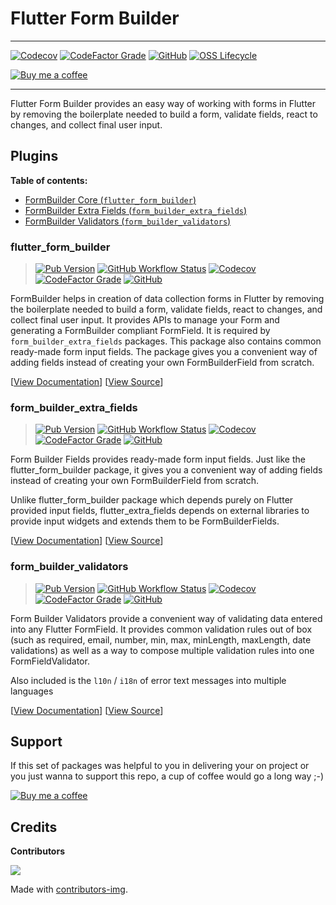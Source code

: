 
# Flutter Form Builder
---
[![Codecov](https://img.shields.io/codecov/c/github/danvick/flutter_form_builder?logo=codecov&style=for-the-badge)](https://codecov.io/gh/danvick/flutter_form_builder/)
[![CodeFactor Grade](https://img.shields.io/codefactor/grade/github/danvick/flutter_form_builder?logo=codefactor&style=for-the-badge)](https://www.codefactor.io/repository/github/danvick/flutter_form_builder)
[![GitHub](https://img.shields.io/github/license/danvick/flutter_form_builder?logo=open+source+initiative&style=for-the-badge)](https://github.com/danvick/flutter_form_builder/blob/master/LICENSE)
[![OSS Lifecycle](https://img.shields.io/osslifecycle/danvick/flutter_form_builder?style=for-the-badge)](#support)
<!-- [![Awesome Flutter](https://img.shields.io/badge/Awesome-Flutter-FC60A8?logo=awesome-lists&style=for-the-badge)](https://github.com/Solido/awesome-flutter#widgets) -->

[![Buy me a coffee](https://www.buymeacoffee.com/assets/img/custom_images/purple_img.png)](https://buymeacoff.ee/wb5M9y2Sz)

___

Flutter Form Builder provides an easy way of working with forms in Flutter by removing the boilerplate needed to build a form, validate fields, react to changes, and collect final user input.

## Plugins

**Table of contents:**

- [FormBuilder Core (`flutter_form_builder`)](#flutter_form_builder)
- [FormBuilder Extra Fields (`form_builder_extra_fields`)](#form_builder_extra_fields)
- [FormBuilder Validators (`form_builder_validators`)](#form_builder_validators)

### flutter_form_builder
> [![Pub Version](https://img.shields.io/pub/v/flutter_form_builder?logo=flutter&style=for-the-badge)](https://pub.dev/packages/flutter_form_builder)
[![GitHub Workflow Status](https://img.shields.io/github/workflow/status/danvick/flutter_form_builder/Form%20Builder%20Core?logo=github&style=for-the-badge)](https://github.com/danvick/flutter_form_builder/actions/workflows/form_builder_core.yaml)
[![Codecov](https://img.shields.io/codecov/c/github/danvick/flutter_form_builder?logo=codecov&style=for-the-badge)](https://codecov.io/gh/danvick/flutter_form_builder/)
[![CodeFactor Grade](https://img.shields.io/codefactor/grade/github/danvick/flutter_form_builder?logo=codefactor&style=for-the-badge)](https://www.codefactor.io/repository/github/danvick/flutter_form_builder)
[![GitHub](https://img.shields.io/github/license/danvick/flutter_form_builder?logo=open+source+initiative&style=for-the-badge)](https://github.com/danvick/flutter_form_builder/blob/master/LICENSE)


FormBuilder helps in creation of data collection forms in Flutter by removing the boilerplate needed to build a form, validate fields, react to changes,
and collect final user input.
It provides APIs to manage your Form and generating a FormBuilder compliant FormField. It is required by `form_builder_extra_fields` packages.
This package also contains common ready-made form input fields. The package gives you a convenient way of adding fields instead of creating your own FormBuilderField from scratch.

[[View Documentation][core_docs]] [[View Source][core_code]]

### form_builder_extra_fields
> [![Pub Version](https://img.shields.io/pub/v/form_builder_extra_fields?logo=flutter&style=for-the-badge)](https://pub.dev/packages/form_builder_extra_fields)
[![GitHub Workflow Status](https://img.shields.io/github/workflow/status/danvick/flutter_form_builder/Form%20Builder%20Extra%20Fields?logo=github&style=for-the-badge)](https://github.com/danvick/flutter_form_builder/actions/workflows/form_builder_extra_fields.yaml)
[![Codecov](https://img.shields.io/codecov/c/github/danvick/flutter_form_builder?logo=codecov&style=for-the-badge)](https://codecov.io/gh/danvick/flutter_form_builder/)
[![CodeFactor Grade](https://img.shields.io/codefactor/grade/github/danvick/flutter_form_builder?logo=codefactor&style=for-the-badge)](https://www.codefactor.io/repository/github/danvick/flutter_form_builder)
[![GitHub](https://img.shields.io/github/license/danvick/flutter_form_builder?logo=open+source+initiative&style=for-the-badge)](https://github.com/danvick/flutter_form_builder/blob/master/LICENSE)

Form Builder Fields provides ready-made form input fields. Just like the flutter_form_builder package, it gives you a convenient way of adding fields instead of creating your own FormBuilderField from scratch.

Unlike flutter_form_builder package which depends purely on Flutter provided input fields, flutter_extra_fields depends on external libraries to provide input widgets and extends them to be FormBuilderFields.

[[View Documentation][extra_fields_docs]] [[View Source][extra_fields_code]]

### form_builder_validators
> [![Pub Version](https://img.shields.io/pub/v/form_builder_validators?logo=flutter&style=for-the-badge)](https://pub.dev/packages/form_builder_validators)
[![GitHub Workflow Status](https://img.shields.io/github/workflow/status/danvick/flutter_form_builder/Form%20Builder%20Validators?logo=github&style=for-the-badge)](https://github.com/danvick/flutter_form_builder/actions/workflows/form_builder_validators.yaml)
[![Codecov](https://img.shields.io/codecov/c/github/danvick/flutter_form_builder?logo=codecov&style=for-the-badge)](https://codecov.io/gh/danvick/flutter_form_builder/)
[![CodeFactor Grade](https://img.shields.io/codefactor/grade/github/danvick/flutter_form_builder?logo=codefactor&style=for-the-badge)](https://www.codefactor.io/repository/github/danvick/flutter_form_builder)
[![GitHub](https://img.shields.io/github/license/danvick/flutter_form_builder?logo=open+source+initiative&style=for-the-badge)](https://github.com/danvick/flutter_form_builder/blob/master/LICENSE)

Form Builder Validators provide a convenient way of validating data entered into any Flutter FormField. It provides common validation rules out of box (such as required, email, number, min, max, minLength, maxLength, date validations) as well as a way to compose multiple validation rules into one FormFieldValidator.

Also included is the `l10n` / `i18n` of error text messages into multiple languages

[[View Documentation][validators_docs]] [[View Source][validators_code]]


## Support
If this set of packages was helpful to you in delivering your on project or you just wanna to support this
repo, a cup of coffee would go a long way ;-)

[![Buy me a coffee](https://www.buymeacoffee.com/assets/img/custom_images/purple_img.png)](https://buymeacoff.ee/wb5M9y2Sz)


## Credits
**Contributors**

<a href="https://github.com/danvick/flutter_form_builder/graphs/contributors">
  <img src="https://contributors-img.firebaseapp.com/image?repo=danvick/flutter_form_builder" />
</a>

Made with [contributors-img](https://contributors-img.firebaseapp.com).







[core_code]: https://github.com/danvick/flutter_form_builder/tree/split_packages/packages/flutter_form_builder

[core_docs]: https://github.com/danvick/flutter_form_builder/blob/split_packages/packages/flutter_form_builder/README.md

[extra_fields_code]: https://github.com/danvick/flutter_form_builder/tree/split_packages/packages/form_builder_extra_fields

[extra_fields_docs]: https://github.com/danvick/flutter_form_builder/blob/split_packages/packages/form_builder_extra_fields/README.md

[validators_code]: https://github.com/danvick/flutter_form_builder/tree/split_packages/packages/form_builder_validators

[validators_docs]: https://github.com/danvick/flutter_form_builder/blob/split_packages/packages/form_builder_validators/README.md

